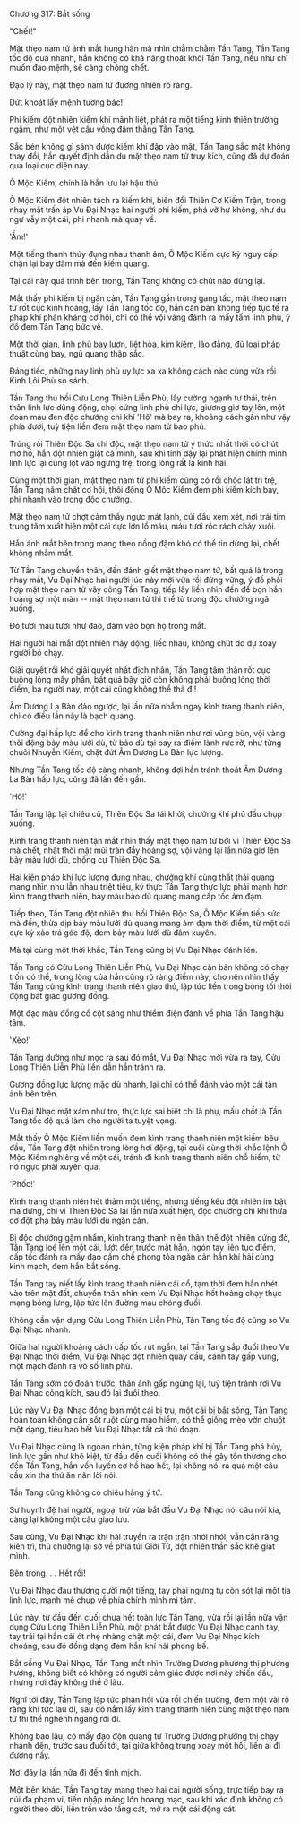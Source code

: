 




Chương 317: Bắt sống


"Chết!"

Mặt thẹo nam tử ánh mắt hung hãn mà nhìn chằm chằm Tần Tang, Tần Tang tốc độ quá nhanh, hắn không có khả năng thoát khỏi Tần Tang, nếu như chỉ muốn đào mệnh, sẽ càng chóng chết.

Đạo lý này, mặt thẹo nam tử đương nhiên rõ ràng.

Dứt khoát lấy mệnh tương bác!

Phi kiếm đột nhiên kiếm khí mãnh liệt, phát ra một tiếng kinh thiên trường ngâm, như một vệt cầu vồng đâm thẳng Tần Tang.

Sắc bén không gì sánh được kiếm khí đập vào mặt, Tần Tang sắc mặt không thay đổi, hắn quyết định dẫn dụ mặt thẹo nam tử truy kích, cũng đã dự đoán qua loại cục diện này.

Ô Mộc Kiếm, chính là hắn lưu lại hậu thủ.

Ô Mộc Kiếm đột nhiên tách ra kiếm khí, biến đổi Thiên Cơ Kiếm Trận, trong nháy mắt trấn áp Vu Đại Nhạc hai người phi kiếm, phá vỡ hư không, như du ngư vẫy một cái, phi nhanh mà quay về.

'Ầm!'

Một tiếng thanh thúy đụng nhau thanh âm, Ô Mộc Kiếm cực kỳ nguy cấp chặn lại bay đâm mà đến kiếm quang.

Tại cái này quá trình bên trong, Tần Tang không có chút nào dừng lại.

Mắt thấy phi kiếm bị ngăn cản, Tần Tang gần trong gang tấc, mặt thẹo nam tử rốt cục kinh hoảng, lấy Tần Tang tốc độ, hắn căn bản không tiếp tục tế ra pháp khí phản kháng cơ hội, chỉ có thể vội vàng đánh ra mấy tấm linh phù, ý đồ đem Tần Tang bức về.

Một thời gian, linh phù bay lượn, liệt hỏa, kim kiếm, lão đằng, đủ loại pháp thuật cùng bay, ngũ quang thập sắc.

Đáng tiếc, những này linh phù uy lực xa xa không cách nào cùng vừa rồi Kinh Lôi Phù so sánh.

Tần Tang thu hồi Cửu Long Thiên Liễn Phù, lấy cường ngạnh tư thái, trên thân linh lực dũng động, chọi cứng linh phù chi lực, giương giơ tay lên, một đoàn màu đen độc chướng chi khí 'Hô' mà bay ra, khoảng cách gần như vậy phía dưới, tuỳ tiện liền đem mặt thẹo nam tử bao phủ.

Trúng rồi Thiên Độc Sa chi độc, mặt thẹo nam tử ý thức nhất thời có chút mơ hồ, hắn đột nhiên giật cả mình, sau khi tỉnh dậy lại phát hiện chính mình linh lực lại cũng lọt vào ngưng trệ, trong lòng rất là kinh hãi.

Cùng một thời gian, mặt thẹo nam tử phi kiếm cũng có rồi chốc lát trì trệ, Tần Tang nắm chặt cơ hội, thôi động Ô Mộc Kiếm đem phi kiếm kích bay, phi nhanh vào trong độc chướng.

Mặt thẹo nam tử chợt cảm thấy ngực mát lạnh, cúi đầu xem xét, nơi trái tim trung tâm xuất hiện một cái cực lớn lổ máu, máu tươi róc rách chảy xuôi.

Hắn ánh mắt bên trong mang theo nồng đậm khó có thể tin dừng lại, chết không nhắm mắt.

Từ Tần Tang chuyển thân, đến đánh giết mặt thẹo nam tử, bất quá là trong nháy mắt, Vu Đại Nhạc hai người lúc này mới vừa rồi đứng vững, ý đồ phối hợp mặt thẹo nam tử vây công Tần Tang, tiếp lấy liền nhìn đến để bọn hắn hoảng sợ một màn -- mặt thẹo nam tử thi thể từ trong độc chướng ngã xuống.

Đỏ tươi máu tươi như đao, đâm vào bọn họ trong mắt.

Hai người hai mắt đột nhiên máy động, liếc nhau, không chút do dự xoay người bỏ chạy.

Giải quyết rồi khó giải quyết nhất địch nhân, Tần Tang tâm thần rốt cục buông lỏng mấy phần, bất quá bây giờ còn không phải buông lỏng thời điểm, ba người này, một cái cũng không thể thả đi!

Âm Dương La Bàn đảo ngược, lại lần nữa nhắm ngay kình trang thanh niên, chỉ có điều lần này là bạch quang.

Cường đại hấp lực để cho kình trang thanh niên như rơi vũng bùn, vội vàng thôi động bảy màu lưới dù, từ bảo dù tại bay ra điềm lành rực rỡ, như từng chuôi Nhuyễn Kiếm, chặt đứt Âm Dương La Bàn lực lượng.

Nhưng Tần Tang tốc độ càng nhanh, không đợi hắn tránh thoát Âm Dương La Bàn hấp lực, cũng đã lấn đến gần.

'Hô!'

Tần Tang lập lại chiêu cũ, Thiên Độc Sa tái khởi, chướng khí phủ đầu chụp xuống.

Kình trang thanh niên tận mắt nhìn thấy mặt thẹo nam tử bởi vì Thiên Độc Sa mà chết, nhất thời mặt mũi tràn đầy hoảng sợ, vội vàng lại lần nữa giơ lên bảy màu lưới dù, chống cự Thiên Độc Sa.

Hai kiện pháp khí lực lượng đụng nhau, chướng khí cùng thất thải quang mang nhìn như lẫn nhau triệt tiêu, kỳ thực Tần Tang thực lực phải mạnh hơn kình trang thanh niên, bảy màu bảo dù quang mang cấp tốc ảm đạm.

Tiếp theo, Tần Tang đột nhiên thu hồi Thiên Độc Sa, Ô Mộc Kiếm tiếp sức mà đến, thừa dịp bảy màu lưới dù quang mang ảm đạm thời điểm, từ một cái cực kỳ xảo trá góc độ, đem bảy màu lưới dù đâm xuyên.

Mà tại cùng một thời khắc, Tần Tang cũng bị Vu Đại Nhạc đánh lén.

Tần Tang có Cửu Long Thiên Liễn Phù, Vu Đại Nhạc căn bản không có chạy trốn có thể, trong lòng của hắn cũng rõ ràng điểm này, cho nên nhìn thấy Tần Tang cùng kình trang thanh niên giao thủ, lập tức liền trong bóng tối thôi động bát giác gương đồng.

Một đạo màu đồng cổ cột sáng như thiểm điện đánh về phía Tần Tang hậu tâm.

'Xèo!'

Tần Tang dường như mọc ra sau đó mắt, Vu Đại Nhạc mới vừa ra tay, Cửu Long Thiên Liễn Phù liền dẫn hắn tránh ra.

Gương đồng lực lượng mặc dù nhanh, lại chỉ có thể đánh vào một cái tàn ảnh bên trên.

Vu Đại Nhạc mặt xám như tro, thực lực sai biệt chỉ là phụ, mấu chốt là Tần Tang tốc độ quá làm cho người ta tuyệt vọng.

Mắt thấy Ô Mộc Kiếm liền muốn đem kình trang thanh niên một kiếm bêu đầu, Tần Tang đột nhiên trong lòng hơi động, tại cuối cùng thời khắc lệnh Ô Mộc Kiếm nghiêng về một cái, tránh đi kình trang thanh niên chỗ hiểm, từ nó ngực phải xuyên qua.

'Phốc!'

Kình trang thanh niên hét thảm một tiếng, nhưng tiếng kêu đột nhiên im bặt mà dừng, chỉ vì Thiên Độc Sa lại lần nữa xuất hiện, độc chướng chi khí thừa cơ đột phá bảy màu lưới dù ngăn cản.

Bị độc chướng gặm nhấm, kình trang thanh niên thân thể đột nhiên cứng đờ, Tần Tang loé lên một cái, lướt đến trước mặt hắn, ngón tay liên tục điểm, cấp tốc đánh ra mấy đạo cấm chế phong tỏa ngăn cản hắn khí hải cùng kinh mạch, đem hắn bắt sống.

Tần Tang tay niết lấy kình trang thanh niên cái cổ, tạm thời đem hắn nhét vào trên mặt đất, chuyển thân nhìn xem Vu Đại Nhạc hốt hoảng chạy thục mạng bóng lưng, lập tức lên đường mau chóng đuổi.

Không cần vận dụng Cửu Long Thiên Liễn Phù, Tần Tang tốc độ cũng so Vu Đại Nhạc nhanh.

Giữa hai người khoảng cách cấp tốc rút ngắn, tại Tần Tang sắp đuổi theo Vu Đại Nhạc thời điểm, Vu Đại Nhạc đột nhiên quay đầu, cánh tay gấp vung, một mạch đánh ra vô số linh phù.

Tần Tang sớm có đoán trước, thân ảnh gấp ngừng lại, tuỳ tiện tránh rơi Vu Đại Nhạc công kích, sau đó lại đuổi theo.

Lúc này Vu Đại Nhạc đồng bạn một cái bị tru, một cái bị bắt sống, Tần Tang hoàn toàn không cần sốt ruột cùng mạo hiểm, có thể giống mèo vờn chuột một dạng, tiêu hao hết Vu Đại Nhạc tất cả thủ đoạn.

Vu Đại Nhạc cũng là ngoan nhân, từng kiện pháp khí bị Tần Tang phá hủy, linh lực gần như khô kiệt, từ đầu đến cuối không có thể gây tổn thương cho đến Tần Tang, hắn vốn luyến cơ hồ hao hết, lại không nói ra quá một câu cầu xin tha thứ ăn năn lời nói.

Tần Tang cũng không có chiêu hàng ý tứ.

Sư huynh đệ hai người, ngoại trừ vừa bắt đầu Vu Đại Nhạc nói câu nói kia, càng lại không một câu giao lưu.

Sau cùng, Vu Đại Nhạc khí hải truyền ra trận trận nhói nhói, vẫn cắn răng kiên trì, thủ chưởng lại sờ về phía túi Giới Tử, đột nhiên thần sắc khẽ giật mình.

Bên trong. . . Hết rồi!

Vu Đại Nhạc đau thương cười một tiếng, tay phải ngưng tụ còn sót lại một tia linh lực, mạnh mẽ chụp về phía chính mình mi tâm.

Lúc này, từ đầu đến cuối chưa hết toàn lực Tần Tang, vừa rồi lại lần nữa vận dụng Cửu Long Thiên Liễn Phù, một phát bắt được Vu Đại Nhạc cánh tay, tay trái tại hắn cái ót nhẹ nhàng chặt một cái, đem Vu Đại Nhạc kích choáng, sau đó đồng dạng đem hắn khí hải phong bế.

Bắt sống Vu Đại Nhạc, Tần Tang mắt nhìn Trường Dương phường thị phương hướng, không biết có không có người cảm giác được nơi này chiến đấu, nhưng nơi đây không thể ở lâu.

Nghĩ tới đây, Tần Tang lập tức phản hồi vừa rồi chiến trường, đem một vài rõ ràng khí tức lau đi, sau đó nắm lấy kình trang thanh niên cùng mặt thẹo nam tử thi thể nghênh ngang rời đi.

Không bao lâu, có mấy đạo độn quang từ Trường Dương phường thị chạy nhanh đến, trước sau đuổi tới, tại giữa không trung xoay một hồi, liền ai đi đường nấy.

Nơi đây lại lần nữa đi đến tĩnh mịch.

Một bên khác, Tần Tang tay mang theo hai cái người sống, trực tiếp bay ra núi đá phạm vi, tiến nhập mảng lớn hoang mạc, sau khi xác định không có người theo dõi, liền trốn vào tầng cát, mở ra một cái động cát.





